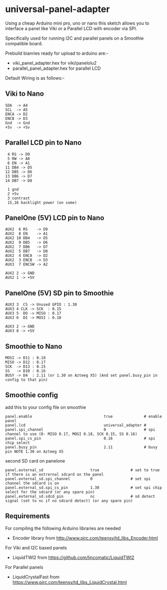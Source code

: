 universal-panel-adapter
=======================

Using a cheap Arduino mini pro, uno or nano this sketch allows you to
interface a panel like Viki or a Parallel LCD with encoder via SPI.

Specifically used for running I2C and parallel panels on a Smoothie compatible board.

Prebuild bianries ready for upload to arduino are:-

* viki_panel_adapter.hex for viki/panelolu2
* parallel_panel_adapter.hex for parallel LCD

Default Wiring is as follows:-

Viki to Nano
---------------

	SDA  -> A4
	SCL  -> A5
	ENCA -> D2
	ENCB -> D3
	Gnd  -> Gnd
	+5v  -> +5v

Parallel LCD pin to Nano
--------------------

	 4 RS -> D9
	 5 RW -> A0
	 6 EN -> A1
	11 DB4 -> D5
	12 DB5 -> D6
	13 DB6 -> D7
	14 DB7 -> D8

	 1 gnd
	 2 +5v
	 3 contrast
	 15,16 backlight power (on some)

PanelOne (5V) LCD pin to Nano
--------------------

	AUX2  6 RS    -> D9
	AUX2  8 EN    -> A1
	AUX2 10 DB4   -> D5
	AUX2  9 DB5   -> D6
	AUX2  7 DB6   -> D7
	AUX2  5 DB7   -> D8
	AUX2  4 ENCA  -> D2
	AUX2  3 ENCB  -> D3
	AUX3  7 ENCSW -> A2
	
	AUX2 2 -> GND
	AUX2 1 -> +5V

PanelOne (5V) SD pin to Smoothie
--------------------

	AUX3 3  CS -> Unused GPIO : 1.30
	AUX3 4 CLK -> SCK  : 0.15
	AUX3 5  DO -> MISO : 0.17
	AUX3 6  DI -> MOSI : 0.18
	
	AUX3 2 -> GND
	AUX3 8 -> +5V

Smoothie to Nano
----------------
	MOSI -> D11 : 0.18
	MISO -> D12 : 0.17
	SCK  -> D13 : 0.15
	SS   -> D10 : 0.16
	BUSY -> D4  : 2.11 (or 1.30 on Azteeg X5) (And set panel.busy_pin in config to that pin)

Smoothie config
---------------

add this to your config file on smoothie

	panel.enable                                true              # enable panel
	panel.lcd                                   universal_adapter #
	panel.spi_channel                           0                 # spi channel to use (0- MISO 0.17, MOSI 0.18, SCK 0.15, SS 0.16)
	panel.spi_cs_pin                            0.16              # spi chip select
	panel.busy_pin                              2.11              # busy pin NOTE 1.30 on Azteeg X5

second SD card on panelone

	panel.external_sd                     true              # set to true if there is an extrernal sdcard on the panel
	panel.external_sd.spi_channel         0                 # set spi channel the sdcard is on
	panel.external_sd.spi_cs_pin          1.30              # set spi chip select for the sdcard (or any spare pin)
	panel.external_sd.sdcd_pin            nc                # sd detect signal (set to nc if no sdcard detect) (or any spare pin)

Requirements
------------
For compiling the following Arduino libraries are needed

* Encoder library from http://www.pjrc.com/teensy/td_libs_Encoder.html

For Viki and I2C based panels
* LiquidTWI2 from https://github.com/lincomatic/LiquidTWI2

For Parallel panels
* LiquidCrystalFast from https://www.pjrc.com/teensy/td_libs_LiquidCrystal.html



